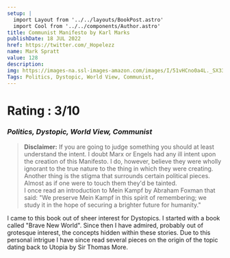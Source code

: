 ```yaml
---
setup: |
  import Layout from '../../layouts/BookPost.astro'
  import Cool from '../../components/Author.astro'
title: Communist Manifesto by Karl Marks
publishDate: 18 JUL 2022
href: https://twitter.com/_Hopelezz
name: Mark Spratt
value: 128
description: 
img: https://images-na.ssl-images-amazon.com/images/I/51vHCno0a4L._SX330_BO1,204,203,200_.jpg
Tags: Politics, Dystopic, World View, Communist, 
---
```


# Rating : 3/10
### _Politics, Dystopic, World View, Communist_

> **Disclaimer:** If you are going to judge something you should at least understand the intent. I doubt Marx or Engels had any ill intent upon the creation of this Manifesto. I do, however, believe they were wholly ignorant to the true nature to the thing in which they were creating. 
> <br/>
> Another thing is the stigma that surrounds certain political pieces. Almost as if one were to touch them they'd be tainted. 
> <br/>
> I once read an introduction to Mein Kampf by Abraham Foxman that said:
> "We preserve Mein Kampf in this spirit of remembering; we study it in the hope of securing a brighter future for humanity."

I came to this book out of sheer interest for Dystopics. I started with a book called "Brave New World". Since then I have admired, probably out of grotesque interest, the concepts hidden within these stories. Due to this personal intrigue I have since read several pieces on the origin of the topic dating back to Utopia by Sir Thomas More.
